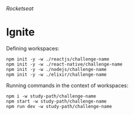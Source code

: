 _Rocketseat_

# Ignite

Defining workspaces:

```
npm init -y -w ./reactjs/challenge-name
npm init -y -w ./react-native/challenge-name
npm init -y -w ./nodejs/challenge-name
npm init -y -w ./elixir/challenge-name
```

Running commands in the context of workspaces:

```
npm i -w study-path/challenge-name
npm start -w study-path/challenge-name
npm run dev -w study-path/challenge-name
```

